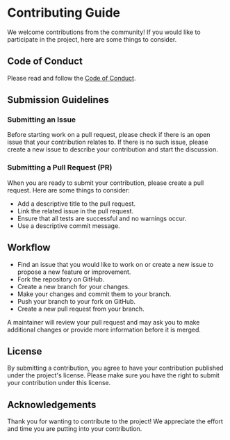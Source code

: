 # Contributing Guide
We welcome contributions from the community! 
If you would like to participate in the project, here are some things to consider.

## Code of Conduct
Please read and follow the [Code of Conduct](https://gist.github.com/tada5hi/55ad8613dd5c106e468ba8f1df57d71a).

## Submission Guidelines

###  Submitting an Issue
Before starting work on a pull request, please check if there is an open issue that your contribution relates to. 
If there is no such issue, please create a new issue to describe your contribution and start the discussion.

### Submitting a Pull Request (PR)
When you are ready to submit your contribution, please create a pull request.
Here are some things to consider:

- Add a descriptive title to the pull request.
- Link the related issue in the pull request.
- Ensure that all tests are successful and no warnings occur.
- Use a descriptive commit message.

## Workflow

- Find an issue that you would like to work on or create a new issue to propose a new feature or improvement.
- Fork the repository on GitHub.
- Create a new branch for your changes.
- Make your changes and commit them to your branch.
- Push your branch to your fork on GitHub.
- Create a new pull request from your branch.

A maintainer will review your pull request and may ask you to make additional changes
or provide more information before it is merged.

## License
By submitting a contribution, you agree to have your contribution published under the project's license. 
Please make sure you have the right to submit your contribution under this license.

## Acknowledgements
Thank you for wanting to contribute to the project! We appreciate the effort and time you are putting into your contribution.
